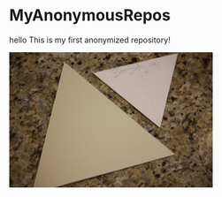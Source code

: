 # MyAnonymousRepos
hello
This is my first anonymized repository!

<img src="./pics/test.jpg" width="73%" height="73%"> 

